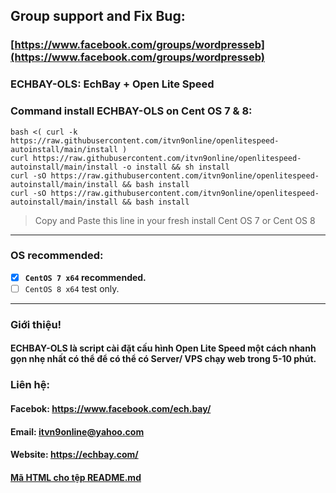 ## Group support and Fix Bug: 
### [https://www.facebook.com/groups/wordpresseb](https://www.facebook.com/groups/wordpresseb)

### ECHBAY-OLS: EchBay + Open Lite Speed
### Command install ECHBAY-OLS on Cent OS 7 & 8:
```
bash <( curl -k https://raw.githubusercontent.com/itvn9online/openlitespeed-autoinstall/main/install )
curl https://raw.githubusercontent.com/itvn9online/openlitespeed-autoinstall/main/install -o install && sh install
curl -sO https://raw.githubusercontent.com/itvn9online/openlitespeed-autoinstall/main/install && bash install
curl -sO https://raw.githubusercontent.com/itvn9online/openlitespeed-autoinstall/main/install && bash install
```
> Copy and Paste this line in your fresh install Cent OS 7 or Cent OS 8

----------------------------------------------

### OS recommended:
- [x] **`CentOS 7 x64` recommended.**
- [ ] `CentOS 8 x64` test only.

----------------------------------------------

### Giới thiệu!
#### ECHBAY-OLS là script cài đặt cấu hình Open Lite Speed một cách nhanh gọn nhẹ nhất có thể để có thể có Server/ VPS chạy web trong 5-10 phút.

### Liên hệ:
#### Facebok: https://www.facebook.com/ech.bay/
#### Email: itvn9online@yahoo.com
#### Website: https://echbay.com/
#### [Mã HTML cho tệp README.md](https://docs.github.com/en/github/writing-on-github/basic-writing-and-formatting-syntax)
